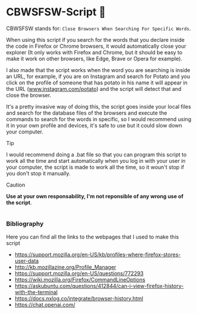 # CBWSFSW-Script 📄
CBWSFSW stands for: `Close Browsers When Searching For Specific Words`.

When using this script if you search for the words that you declare inside the code in Firefox or Chrome browsers, it would automatically close your explorer (It only works with Firefox and Chrome, but it should be easy to make it work on other browsers, like Edge, Brave or Opera for example).

I also made that the script works when the word you are searching is inside an URL, for example, if you are on Instagram and search for Potato and you click on the profile of someone that has potato in his name it will appear in the URL (www.instagram.com/potato) and the script will detect that and close the browser.

It's a pretty invasive way of doing this, the script goes inside your local files and search for the database files of the browsers and execute the commands to search for the words in specific, so I would recommend using it in your own profile and devices, it's safe to use but it could slow down your computer.

> [!TIP]
> I would recommend doing a .bat file so that you can program this script to work all the time and start automatically when you log in with your user in your computer, the script is made to work all the time, so it woun't stop if you don't stop it manually.

> [!CAUTION]
> **Use at your own responsability, I'm not reponsible of any wrong use of the script**.

#

### Bibliography

Here you can find all the links to the webpages that I used to make this script

- https://support.mozilla.org/en-US/kb/profiles-where-firefox-stores-user-data
- http://kb.mozillazine.org/Profile_Manager
- https://support.mozilla.org/en-US/questions/772293
- https://wiki.mozilla.org/Firefox/CommandLineOptions
- https://askubuntu.com/questions/412844/can-i-view-firefox-history-with-the-terminal
- https://docs.nxlog.co/integrate/browser-history.html
- https://chat.openai.com/
